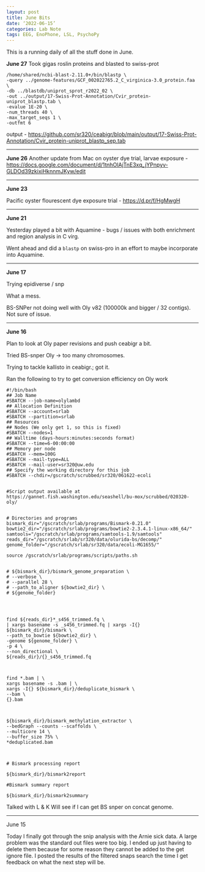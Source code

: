 ```yaml
---
layout: post
title: June Bits
date: ‘2022-06-15’
categories: Lab Note
tags: EEG, EnoPhone, LSL, PsychoPy
---
```


This is a running daily of all the stuff done in June.

**June 27**
Took gigas roslin proteins and blasted to swiss-prot

```
/home/shared/ncbi-blast-2.11.0+/bin/blastp \
-query ../genome-features/GCF_002022765.2_C_virginica-3.0_protein.faa \
-db ../blastdb/uniprot_sprot_r2022_02 \
-out ../output/17-Swiss-Prot-Annotation/Cvir_protein-uniprot_blastp.tab \
-evalue 1E-20 \
-num_threads 40 \
-max_target_seqs 1 \
-outfmt 6
```

output - https://github.com/sr320/ceabigr/blob/main/output/17-Swiss-Prot-Annotation/Cvir_protein-uniprot_blastp_sep.tab




---
**June 26**
Another update from Mac on oyster dye trial, larvae exposure - https://docs.google.com/document/d/1tnhOlAjTnE3xq_jYPnpyv-GLDOd39zkixiHknnmJKyw/edit

---

**June 23**

Pacific oyster flourescent dye exposure trial - https://d.pr/f/HgMwgH


---

**June 21**

Yesterday played a bit with Aquamine - bugs / issues with both enrichment and region analysis in C virg.

Went ahead and did a `blastp` on swiss-pro in an effort to maybe incorporate into Aquamine.



---

**June 17**

Trying epidiverse / snp

What a mess.

BS-SNPer not doing well with Oly v82 (100000k and bigger / 32 contigs). Not sure of issue.





---

**June 16**

Plan to look at Oly paper revisions and push ceabigr a bit.

Tried BS-snper Oly -> too many chromosomes.

Trying to tackle kallisto in ceabigr.; got it.

Ran the following to try to get conversion efficiency on Oly work
```
#!/bin/bash
## Job Name
#SBATCH --job-name=olylambd
## Allocation Definition
#SBATCH --account=srlab
#SBATCH --partition=srlab
## Resources
## Nodes (We only get 1, so this is fixed)
#SBATCH --nodes=1
## Walltime (days-hours:minutes:seconds format)
#SBATCH --time=6-00:00:00
## Memory per node
#SBATCH --mem=100G
#SBATCH --mail-type=ALL
#SBATCH --mail-user=sr320@uw.edu
## Specify the working directory for this job
#SBATCH --chdir=/gscratch/scrubbed/sr320/061622-ecoli


#Script output available at https://gannet.fish.washington.edu/seashell/bu-mox/scrubbed/020320-oly/


# Directories and programs
bismark_dir="/gscratch/srlab/programs/Bismark-0.21.0"
bowtie2_dir="/gscratch/srlab/programs/bowtie2-2.3.4.1-linux-x86_64/"
samtools="/gscratch/srlab/programs/samtools-1.9/samtools"
reads_dir="/gscratch/srlab/sr320/data/olurida-bs/decomp/"
genome_folder="/gscratch/srlab/sr320/data/ecoli-MG1655/"

source /gscratch/srlab/programs/scripts/paths.sh


# ${bismark_dir}/bismark_genome_preparation \
# --verbose \
# --parallel 28 \
# --path_to_aligner ${bowtie2_dir} \
# ${genome_folder}




find ${reads_dir}*_s456_trimmed.fq \
| xargs basename -s _s456_trimmed.fq | xargs -I{} ${bismark_dir}/bismark \
--path_to_bowtie ${bowtie2_dir} \
-genome ${genome_folder} \
-p 4 \
--non_directional \
${reads_dir}/{}_s456_trimmed.fq



find *.bam | \
xargs basename -s .bam | \
xargs -I{} ${bismark_dir}/deduplicate_bismark \
--bam \
{}.bam



${bismark_dir}/bismark_methylation_extractor \
--bedGraph --counts --scaffolds \
--multicore 14 \
--buffer_size 75% \
*deduplicated.bam



# Bismark processing report

${bismark_dir}/bismark2report

#Bismark summary report

${bismark_dir}/bismark2summary
```



Talked with L & K
Will see if I can get BS snper on concat genome.




---

June 15

Today I finally got through the snip analysis with the Arnie sick data. A large problem was the standard out files were too big. I ended up just having to delete them because for some reason they cannot be added to the get ignore file. I posted the results of the filtered snaps search the time I get feedback on what the next step will be.
